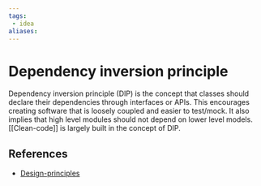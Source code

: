 ```yaml
---
tags:
 - idea
aliases:
---
```


# Dependency inversion principle

Dependency inversion principle (DIP) is the concept that classes should declare their dependencies through interfaces or APIs. This encourages creating software that is loosely coupled and easier to test/mock. It also implies that high level modules should not depend on lower level models. [[Clean-code]] is largely built in the concept of DIP.

## References

- [Design-principles](Design-principles.md)
